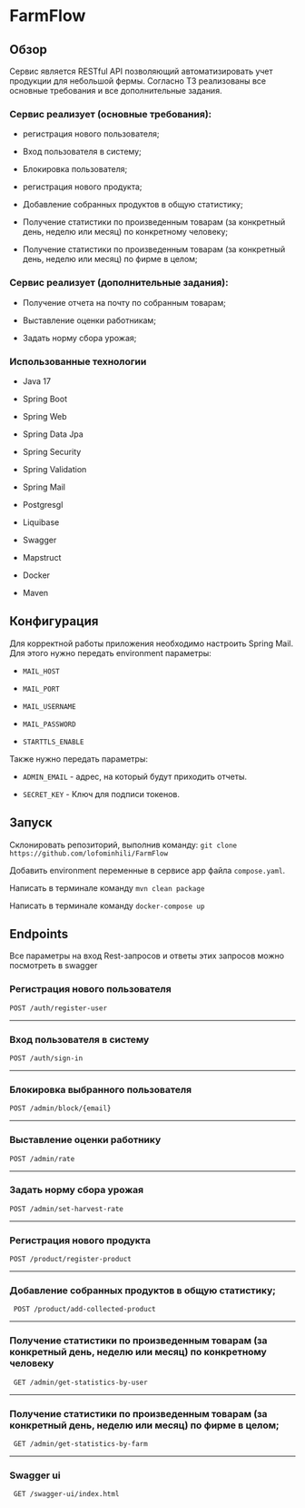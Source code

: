 # FarmFlow

## Обзор

Сервис является RESTful API позволяющий автоматизировать учет продукции для небольшой фермы.
Согласно ТЗ реализованы все основные требования и все дополнительные задания.

### Cервис реализует (основные требования):

* регистрация нового пользователя;

* Вход пользователя в систему;

* Блокировка пользователя;

* регистрация нового продукта;

* Добавление собранных продуктов в общую статистику;

* Получение статистики по произведенным товарам (за конкретный день, неделю или месяц) по конкретному человеку;

* Получение статистики по произведенным товарам (за конкретный день, неделю или месяц) по фирме в целом;

### Cервис реализует (дополнительные задания):

* Получение отчета на почту по собранным товарам;

* Выставление оценки работникам;

* Задать норму сбора урожая;

### Использованные технологии

* Java 17

* Spring Boot

* Spring Web

* Spring Data Jpa

* Spring Security

* Spring Validation

* Spring Mail

* Postgresgl

* Liquibase

* Swagger

* Mapstruct

* Docker

* Maven

## Конфигурация

Для корректной работы приложения необходимо настроить Spring Mail.
Для этого нужно передать environment параметры:

* `MAIL_HOST`

* `MAIL_PORT`

* `MAIL_USERNAME`

* `MAIL_PASSWORD`

* `STARTTLS_ENABLE`

Также нужно передать параметры:

* `ADMIN_EMAIL` - адрес, на который будут приходить отчеты.

* `SECRET_KEY` - Ключ для подписи токенов.

## Запуск

Склонировать репозиторий, выполнив команду: `git clone https://github.com/lofominhili/FarmFlow`

Добавить environment переменные в сервисе app файла `compose.yaml`.

Написать в терминале команду `mvn clean package`

Написать в терминале команду `docker-compose up`

## Endpoints

Все параметры на вход Rest-запросов и ответы этих запросов можно посмотреть в swagger

### Регистрация нового пользователя

` POST /auth/register-user `

---

### Вход пользователя в систему

` POST /auth/sign-in `

---

### Блокировка выбранного пользователя

` POST /admin/block/{email} `

---

### Выставление оценки работнику

` POST /admin/rate `

---

### Задать норму сбора урожая

` POST /admin/set-harvest-rate `

---

### Регистрация нового продукта

` POST /product/register-product `

---

### Добавление собранных продуктов в общую статистику;

` POST /product/add-collected-product`

---

### Получение статистики по произведенным товарам (за конкретный день, неделю или месяц) по конкретному человеку

` GET /admin/get-statistics-by-user`

---

### Получение статистики по произведенным товарам (за конкретный день, неделю или месяц) по фирме в целом;

` GET /admin/get-statistics-by-farm`

---

### Swagger ui

` GET /swagger-ui/index.html`
